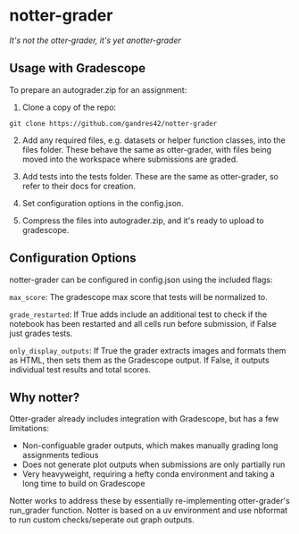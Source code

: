 # notter-grader
*It's not the otter-grader, it's yet anotter-grader*

## Usage with Gradescope
To prepare an autograder.zip for an assignment:

1. Clone a copy of the repo:
```
git clone https://github.com/gandres42/notter-grader
```

2. Add any required files, e.g. datasets or helper function classes, into the files folder.  These behave the same as otter-grader, with files being moved into the workspace where submissions are graded.

3. Add tests into the tests folder.  These are the same as otter-grader, so refer to their docs for creation.

4. Set configuration options in the config.json.

5. Compress the files into autograder.zip, and it's ready to upload to gradescope.


## Configuration Options
notter-grader can be configured in config.json using the included flags:

`max_score`: The gradescope max score that tests will be normalized to.

`grade_restarted`: If True adds include an additional test to check if the notebook has been restarted and all cells run before submission, if False just grades tests.

`only_display_outputs`: If True the grader extracts images and formats them as HTML, then sets them as the Gradescope output.  If False, it outputs individual test results and total scores.


## Why notter?
Otter-grader already includes integration with Gradescope, but has a few limitations:
 - Non-configuable grader outputs, which makes manually grading long assignments tedious
 - Does not generate plot outputs when submissions are only partially run
 - Very heavyweight, requiring a hefty conda environment and taking a long time to build on Gradescope

Notter works to address these by essentially re-implementing otter-grader's run_grader function.  Notter is based on a uv environment and use nbformat to run custom checks/seperate out graph outputs.
